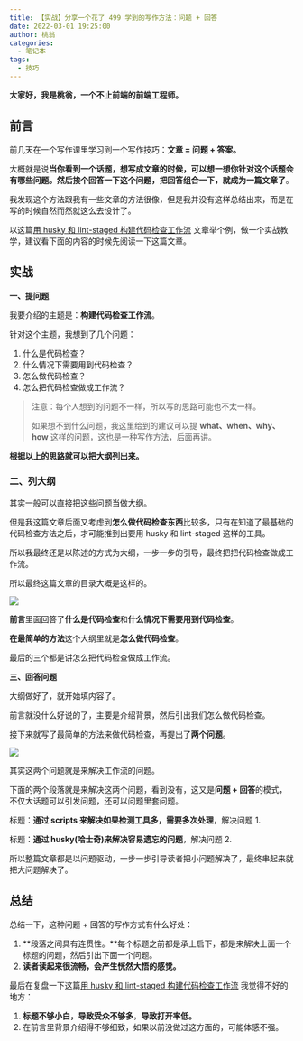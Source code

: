 ```yaml
---
title: 【实战】分享一个花了 499 学到的写作方法：问题 + 回答
date: 2022-03-01 19:25:00
author: 桃翁
categories: 
  - 笔记本
tags: 
  - 技巧
---
```


**大家好，我是桃翁，一个不止前端的前端工程师。**


## 前言


前几天在一个写作课里学习到一个写作技巧：**文章 = 问题 + 答案。**


大概就是说**当你看到一个话题，想写成文章的时候，可以想一想你针对这个话题会有哪些问题。然后挨个回答一下这个问题，把回答组合一下，就成为一篇文章了**。


我发现这个方法跟我有一些文章的方法很像，但是我并没有这样总结出来，而是在写的时候自然而然就这么去设计了。


以这篇[用 husky 和 lint-staged 构建代码检查工作流](https://mp.weixin.qq.com/s/tRTFNy4gQX3-D8tAn9HnYA) 文章举个例，做一个实战教学，建议看下面的内容的时候先阅读一下这篇文章。


## 实战


**一、提问题**


我要介绍的主题是：**构建代码检查工作流**。


针对这个主题，我想到了几个问题：


1. 什么是代码检查？
1. 什么情况下需要用到代码检查？
1. 怎么做代码检查？
1. 怎么把代码检查做成工作流？



> 注意：每个人想到的问题不一样，所以写的思路可能也不太一样。
>  
> 如果想不到什么问题，我这里给到的建议可以提 **what、when、why、how** 这样的问题，这也是一种写作方法，后面再讲。



**根据以上的思路就可以把大纲列出来。**


### **二、列大纲**


其实一般可以直接把这些问题当做大纲。


但是我这篇文章后面又考虑到**怎么做代码检查东西**比较多，只有在知道了最基础的代码检查方法之后，才可能推到出要用 husky 和 lint-staged 这样的工具。


所以我最终还是以陈述的方式为大纲，一步一步的引导，最终把把代码检查做成工作流。


所以最终这篇文章的目录大概是这样的。


![](https://b3logfile.com/siyuan/1639406675976/assets/image-20220222133739-8qt5wub.png#crop=0&crop=0&crop=1&crop=1&id=iWJOl&originHeight=167&originWidth=383&originalType=binary&ratio=1&rotation=0&showTitle=false&status=done&style=none&title=)


**前言**里面回答了**什么是代码检查**和**什么情况下需要用到代码检查**。


**在最简单的方法**这个大纲里就是**怎么做代码检查**。


最后的三个都是讲怎么把代码检查做成工作流。


**三、回答问题**


大纲做好了，就开始填内容了。


前言就没什么好说的了，主要是介绍背景，然后引出我们怎么做代码检查。


接下来就写了最简单的方法来做代码检查，再提出了**两个问题**。


![](https://b3logfile.com/siyuan/1639406675976/assets/image-20220223220102-tf21pc7.png#crop=0&crop=0&crop=1&crop=1&id=O6crx&originHeight=790&originWidth=1324&originalType=binary&ratio=1&rotation=0&showTitle=false&status=done&style=none&title=)


其实这两个问题就是来解决工作流的问题。


下面的两个段落就是来解决这两个问题，看到没有，这又是**问题 + 回答**的模式，不仅大话题可以引发问题，还可以问题里套问题。


标题：**通过 scripts 来解决如果检测工具多，需要多次处理**，解决问题 1.


标题：**通过 husky(哈士奇)来解决容易遗忘的问题**，解决问题 2.


所以整篇文章都是以问题驱动，一步一步引导读者把小问题解决了，最终串起来就把大问题解决了。


## 总结


总结一下，这种问题 + 回答的写作方式有什么好处：


1. **段落之间具有连贯性。**每个标题之前都是承上启下，都是来解决上面一个标题的问题，然后引出下面一个问题。
1. **读者读起来很流畅，会产生恍然大悟的感觉。**



最后在复盘一下这篇[用 husky 和 lint-staged 构建代码检查工作流](https://mp.weixin.qq.com/s/tRTFNy4gQX3-D8tAn9HnYA) 我觉得不好的地方：


1. **标题不够小白，导致受众不够多**，**导致打开率低。**
1. 在前言里背景介绍得不够细致，如果以前没做过这方面的，可能体感不强。

[
](https://mp.weixin.qq.com/s?__biz=MzI1ODk2Mjk0Nw==&mid=2247489910&idx=1&sn=ddc7a7d9cd7829ed8e8ea8dabf918a50&chksm=ea017a1add76f30c1fa9ccbb62a0a76d0cfb6a8fcd079af0531d74fea10d96b7397a9450c2e9#rd)
